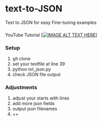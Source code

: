 # text-to-JSON
Text to JSON for easy Fine-tuning examples

###
YouTube Tutorial
[[![IMAGE ALT TEXT HERE](https://img.youtube.com/vi/DeuyD-ZA-58/0.jpg)](https://www.youtube.com/watch?v=DeuyD-ZA-58)]

### Setup
1. git clone
2. set your textfile at line 39
3. python txt_json.py
4. check JSON file output

### Adjustments
1. adjust your starts with lines
2. add more json fields
3. output json filenames
4. ++
